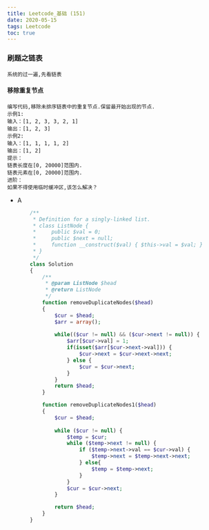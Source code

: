 ```yaml
---
title: Leetcode_基础 (151)
date: 2020-05-15
tags: Leetcode
toc: true
---
```


### 刷题之链表
    系统的过一遍,先看链表

<!-- more -->

#### 移除重复节点
    编写代码,移除未排序链表中的重复节点.保留最开始出现的节点.
    示例1:
    输入：[1, 2, 3, 3, 2, 1]
    输出：[1, 2, 3]
    示例2:
    输入：[1, 1, 1, 1, 2]
    输出：[1, 2]
    提示：
    链表长度在[0, 20000]范围内.
    链表元素在[0, 20000]范围内.
    进阶：
    如果不得使用临时缓冲区,该怎么解决？
- A
    ```php
        /**
         * Definition for a singly-linked list.
         * class ListNode {
         *     public $val = 0;
         *     public $next = null;
         *     function __construct($val) { $this->val = $val; }
         * }
         */
        class Solution 
        {
            /**
             * @param ListNode $head
             * @return ListNode
             */
            function removeDuplicateNodes($head) 
            {  
                $cur = $head;
                $arr = array();
            
                while(($cur != null) && ($cur->next != null)) {
                    $arr[$cur->val] = 1;
                    if(isset($arr[$cur->next->val])) {
                        $cur->next = $cur->next->next;  
                    } else {
                        $cur = $cur->next;
                    }
                }
                return $head;
            }

            function removeDuplicateNodes1($head) 
            {
                $cur = $head;
      
                while ($cur != null) {
                    $temp = $cur;
                    while ($temp->next != null) {
                        if ($temp->next->val == $cur->val) { 
                            $temp->next = $temp->next->next;
                        } else{
                            $temp = $temp->next;
                        }
                    }
                    $cur = $cur->next;
                }

                return $head;
            }
        }
    ```

